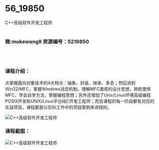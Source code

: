 # 56_19850
C++高级软件开发工程师
<br/></br>
<h3>微:mukewang8 资源编号：5219850</h3>
<br/></br>
<h3>课程介绍：</h3>
<p>点掌握面向对象技术的4大特点：抽象、封装、继承、多态；然后讲到Win32/MF<a title="查看与 C 相关的文章" target="_blank">C</a>，掌握Windows消息机制，理解MFC类库的设计思想，熟练使用MFC，学会自学方法，掌握编程思想；另外还增加了Unix/Linux环境高级编程POSIX开发和UNIX/Linux平台纯C开发工程师；而且课程的每一阶段都有对应的实战项目，课程都是以实际工作中的项目案例来讲授的。</p>
<p><img src="https://www.ko996.com/wp-content/uploads/img/2021/05/1-29-300x199.png" alt="C++高级软件开发工程师"></p>
<div class="info-desc">
<h3>课程截图：</h3>
<p><img src="https://www.ko996.com/wp-content/uploads/img/2021/05/2-33.png" alt="C++高级软件开发工程师"></p>


			
</div>
